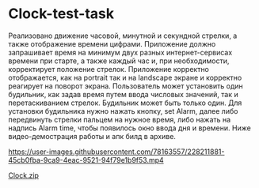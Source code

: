 # Clock-test-task
Реализовано движение часовой, минутной и секундной стрелки, а также отображение времени цифрами.
Приложение должно запрашивает время на минимум двух разных интернет-сервисах времени при старте, а также каждый час и, при необходимости, корректирует положение стрелок.
Приложение корректно отображается, как на portrait так и на landscape экране и корректно реагирует на поворот экрана.
Пользователь может установить один будильник, как задав время путем ввода числовых значений, так и перетаскиванием стрелок. Будильник может быть только один.
Для установки будильника нужно нажать кнопку, set Alarm, далее либо передвинуть стрелки пальцем на нужное время, либо нажать на надпись Alarm time, чтобы появилось окно ввода дня и времени. Ниже видео-демострация работы и апк билд в архиве.


https://user-images.githubusercontent.com/78163557/228211881-45cb0fba-9ca9-4eac-9521-94f79e1b9f53.mp4




[Clock.zip](https://github.com/karbofos22/Clock-test-task/files/11088408/Clock.zip)

